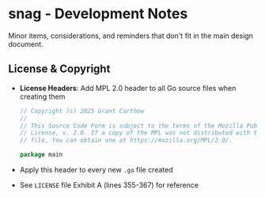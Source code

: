 # snag - Development Notes

Minor items, considerations, and reminders that don't fit in the main design document.

## License & Copyright

- **License Headers**: Add MPL 2.0 header to all Go source files when creating them

  ```go
  // Copyright (c) 2025 Grant Carthew
  //
  // This Source Code Form is subject to the terms of the Mozilla Public
  // License, v. 2.0. If a copy of the MPL was not distributed with this
  // file, You can obtain one at https://mozilla.org/MPL/2.0/.

  package main
  ```

- Apply this header to every new `.go` file created
- See `LICENSE` file Exhibit A (lines 355-367) for reference
